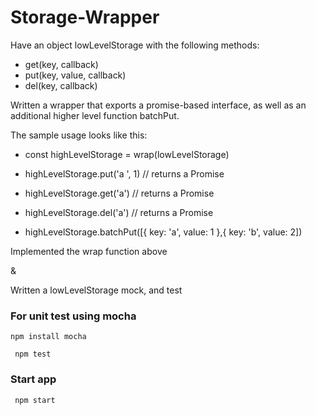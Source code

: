 # Storage-Wrapper
Have an object lowLevelStorage with the following methods:

* get(key, callback)
* put(key, value, callback)
* del(key, callback)


Written a wrapper that exports a promise-based interface, as well as an additional higher level function batchPut. 

The sample usage looks like this:

* const highLevelStorage = wrap(lowLevelStorage)

* highLevelStorage.put('a ', 1) // returns a Promise

* highLevelStorage.get('a')     // returns a Promise

* highLevelStorage.del('a')     // returns a Promise

* highLevelStorage.batchPut([{ key: 'a', value: 1 },{ key: 'b', value: 2])


Implemented the wrap function above

 &

Written a lowLevelStorage mock, and test 


### For unit test using mocha

```
npm install mocha
```

```
 npm test

```


### Start app 

```
 npm start

```